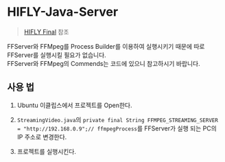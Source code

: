 # HIFLY-Java-Server
> [HIFLY Final](https://github.com/HIFLY-CSM/HIFLY-Final) 참조

FFServer와 FFMpeg를 Process Builder를 이용하여 실행시키기 때문에 따로 FFServer를 실행시킬 필요가 없습니다.<br/>
FFServer와 FFMpeg의 Commends는 코드에 있으니 참고하시기 바랍니다.

## 사용 법

1. Ubuntu 이클립스에서 프로젝트를 Open한다.

2. ```StreamingVideo.java```의 ```private final String FFMPEG_STREAMING_SERVER = "http://192.168.0.9";// ffmpegProcess```를 FFServer가 실행 되는 PC의 IP 주소로 변경한다.

3. 프로젝트를 실행시킨다.
